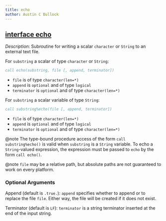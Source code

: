 ```yaml
---
title: echo
author: Austin C Bullock
---
```


## [interface echo](../../interface/echo.html)

*Description*: Subroutine for writing a scalar `character` or `String` to an external text file.

For `substring` a scalar of type `character` or `String`:

```fortran
call echo(substring, file [, append, terminator])
```

* `file` is of type `character(len=*)`
* `append` is `optional` and of type `logical`
* `terminator` is `optional` and of type `character(len=*)`

For `substring` a scalar variable of type `String`:

```fortran
call substring%echo(file [, append, terminator])
```

* `file` is of type `character(len=*)`
* `append` is `optional` and of type `logical`
* `terminator` is `optional` and of type `character(len=*)`

@note The type-bound procedure access of the form `call substring%echo()` is valid when `substring` is a `String` variable. To echo a `String`-valued expression, the expression must be passed to `echo` by the form `call echo()`.

@note `file` may be a relative path, but absolute paths are not guaranteed to work on every platform.

### Optional Arguments

Append (default is `.true.`): `append` specifies whether to append or to replace the file `file`. Either way, the file will be created if it does not exist.

Terminator (default is `LF`): `terminator` is a string terminator inserted at the end of the input string.
